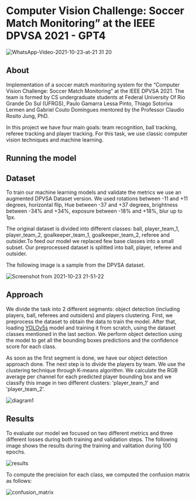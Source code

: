 # Computer Vision Challenge: Soccer Match Monitoring” at the IEEE DPVSA 2021 - GPT4

![WhatsApp-Video-2021-10-23-at-21 31 20](https://user-images.githubusercontent.com/49798588/138575391-898fc3a0-1fce-45d7-8148-43a44a5c38ae.gif)

## About
Implementation of a soccer match monitoring system for the “Computer Vision Challenge: Soccer Match Monitoring” at the IEEE DPVSA 2021.
The team is formed by CS undergraduate students at Federal University Of Rio Grande Do Sul (UFRGS), Paulo Gamarra Lessa Pinto, Thiago Sotoriva Lermen and Gabriel Couto Domingues mentored by the Professor Claudio Rosito Jung, PhD. 

In this project we have four main goals: team recognition, ball tracking, referee tracking and player tracking. For this task, we use classic computer vision techniques and machine learning.

## Running the model

## Dataset
To train our machine learning models and validate the metrics we use an augmented DPVSA Dataset version. We used rotations between -11 and +11 degrees, horizontal flip, Hue between -37 and +37 degrees, brightness between -34% and +34%, exposure between -18% and +18%, blur up to 1px. 

The original dataset is divided into different classes: ball, player_team_1, player_team_2, goalkeeper_team_1, goalkeeper_team_2, referee and outsider.To feed our model we replaced few base classes into a small subset. Our preprocessed dataset is splitted into ball, player, referee and outsider.

The following image is a sample from the DPVSA dataset.

![Screenshot from 2021-10-23 21-51-22](https://user-images.githubusercontent.com/49798588/138575735-3c60d42e-6a05-4cf1-aea4-f0d17e25ee11.png)

## Approach
We divide the task into 2 different segments: object detection (including players, ball, referees and outsiders) and players clustering. First, we preprocess the dataset to obtain the data to train the model. After that, loading [YOLOv5s](https://github.com/ultralytics/yolov5) model and training it from scratch, using the dataset classes mentioned in the last section. We perform object detection using the model to get all the bounding boxes predictions and the confidence score for each class. 

As soon as the first segment is done, we have our object detection approach done. The next step is to divide the players by team. We use the clustering technique through K-means algorithm. We calculate the RGB average per channel for each predicted player bounding box and we classify this image in two different clusters: 'player_team_1' and 'player_team_2'.

![diagram1](https://user-images.githubusercontent.com/49798588/138575649-7e641f96-0f45-418d-be4c-5601d41e8d0e.jpg)


## Results
To evaluate our model we focused on two different metrics and three different losses during both training and validation steps. The following image shows the results during the training and valitation during 100 epochs.

![results](https://user-images.githubusercontent.com/49798588/138575042-e520e62b-3f9b-4d5a-87f7-b4c0ad8c32f0.png)

To compute the precision for each class, we computed the confusion matrix as follows:

![confusion_matrix](https://user-images.githubusercontent.com/49798588/138575086-a27c8833-c1d6-4502-a8c1-57f5a67c4fe2.png)


